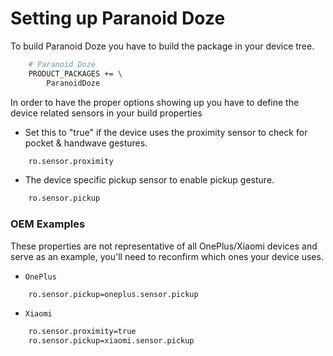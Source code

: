 # Setting up Paranoid Doze
To build Paranoid Doze you have to build the package in your device tree.
```bash
    # Paranoid Doze
    PRODUCT_PACKAGES += \
        ParanoidDoze
```
In order to have the proper options showing up you have to define the device related sensors in your build properties

- Set this to "true" if the device uses the proximity sensor to check for pocket & handwave gestures.
```bash
    ro.sensor.proximity
```
- The device specific pickup sensor to enable pickup gesture.
```bash
    ro.sensor.pickup
```

### OEM Examples
These properties are not representative of all OnePlus/Xiaomi devices and serve as an example, you'll need to reconfirm which ones your device uses.
- `OnePlus`
```bash
    ro.sensor.pickup=oneplus.sensor.pickup
```
- `Xiaomi`
```bash
    ro.sensor.proximity=true
    ro.sensor.pickup=xiaomi.sensor.pickup
```
